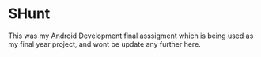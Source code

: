 # SHunt
This was my Android Development final asssigment which is being used as my final year project, and wont be update any further here.
